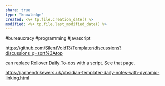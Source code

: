 ```yaml
---
share: true
type: "knowledge"
created: <%+ tp.file.creation_date() %> 
modified: <%+ tp.file.last_modified_date() %>
---
```

 #bureaucracy #programming #javascript 

https://github.com/SilentVoid13/Templater/discussions?discussions_q=sort%3Atop

can replace [Rollover Daily To-dos](./Rollover%20Daily%20To-dos.md) with a script.  See that page.

https://janhendrikewers.uk/obsidian-templater-daily-notes-with-dynamic-linking.html
